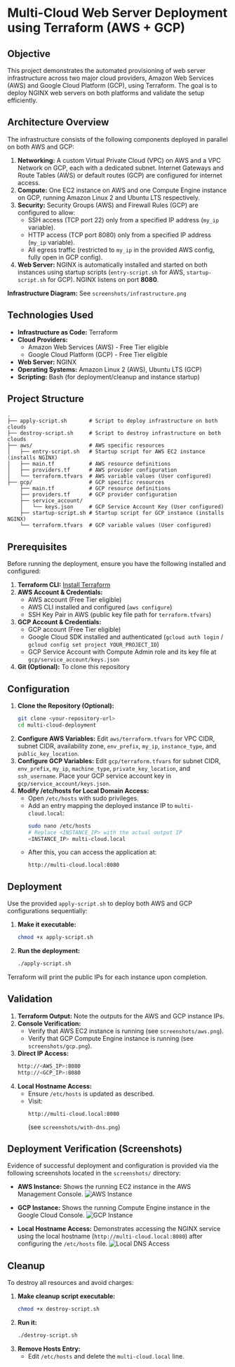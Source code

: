 # Multi-Cloud Web Server Deployment using Terraform (AWS + GCP)

## Objective

This project demonstrates the automated provisioning of web server infrastructure across two major cloud providers, Amazon Web Services (AWS) and Google Cloud Platform (GCP), using Terraform. The goal is to deploy NGINX web servers on both platforms and validate the setup efficiently.

## Architecture Overview

The infrastructure consists of the following components deployed in parallel on both AWS and GCP:

1. **Networking:** A custom Virtual Private Cloud (VPC) on AWS and a VPC Network on GCP, each with a dedicated subnet. Internet Gateways and Route Tables (AWS) or default routes (GCP) are configured for internet access.
2. **Compute:** One EC2 instance on AWS and one Compute Engine instance on GCP, running Amazon Linux 2 and Ubuntu LTS respectively.
3. **Security:** Security Groups (AWS) and Firewall Rules (GCP) are configured to allow:
   - SSH access (TCP port 22) only from a specified IP address (`my_ip` variable).
   - HTTP access (TCP port 8080) only from a specified IP address (`my_ip` variable).
   - All egress traffic (restricted to `my_ip` in the provided AWS config, fully open in GCP config).
4. **Web Server:** NGINX is automatically installed and started on both instances using startup scripts (`entry-script.sh` for AWS, `startup-script.sh` for GCP). NGINX listens on port **8080**.

**Infrastructure Diagram:** See `screenshots/infrastructure.png`

## Technologies Used

- **Infrastructure as Code:** Terraform
- **Cloud Providers:**
  - Amazon Web Services (AWS) - Free Tier eligible
  - Google Cloud Platform (GCP) - Free Tier eligible
- **Web Server:** NGINX
- **Operating Systems:** Amazon Linux 2 (AWS), Ubuntu LTS (GCP)
- **Scripting:** Bash (for deployment/cleanup and instance startup)

## Project Structure

```
.
├── apply-script.sh       # Script to deploy infrastructure on both clouds
├── destroy-script.sh     # Script to destroy infrastructure on both clouds
├── aws/                  # AWS specific resources
│   ├── entry-script.sh   # Startup script for AWS EC2 instance (installs NGINX)
│   ├── main.tf           # AWS resource definitions
│   ├── providers.tf      # AWS provider configuration
│   └── terraform.tfvars  # AWS variable values (User configured)
├── gcp/                  # GCP specific resources
    ├── main.tf           # GCP resource definitions
    ├── providers.tf      # GCP provider configuration
    ├── service_account/
    │   └── keys.json     # GCP Service Account Key (User configured)
    ├── startup-script.sh # Startup script for GCP instance (installs NGINX)
    └── terraform.tfvars  # GCP variable values (User configured)
```

## Prerequisites

Before running the deployment, ensure you have the following installed and configured:

1. **Terraform CLI:** [Install Terraform](https://learn.hashicorp.com/tutorials/terraform/install-cli)
2. **AWS Account & Credentials:**
   - AWS account (Free Tier eligible)
   - AWS CLI installed and configured (`aws configure`)
   - SSH Key Pair in AWS (public key file path for `terraform.tfvars`)
3. **GCP Account & Credentials:**
   - GCP account (Free Tier eligible)
   - Google Cloud SDK installed and authenticated (`gcloud auth login` / `gcloud config set project YOUR_PROJECT_ID`)
   - GCP Service Account with Compute Admin role and its key file at `gcp/service_account/keys.json`
4. **Git (Optional):** To clone this repository

## Configuration

1. **Clone the Repository (Optional):**
   ```bash
   git clone <your-repository-url>
   cd multi-cloud-deployment
   ```
2. **Configure AWS Variables:** Edit `aws/terraform.tfvars` for VPC CIDR, subnet CIDR, availability zone, `env_prefix`, `my_ip`, `instance_type`, and `public_key_location`.
3. **Configure GCP Variables:** Edit `gcp/terraform.tfvars` for subnet CIDR, `env_prefix`, `my_ip`, `machine_type`, `private_key_location`, and `ssh_username`. Place your GCP service account key in `gcp/service_account/keys.json`.
4. **Modify /etc/hosts for Local Domain Access:**
   - Open `/etc/hosts` with sudo privileges.
   - Add an entry mapping the deployed instance IP to `multi-cloud.local`:
     ```bash
     sudo nano /etc/hosts
     # Replace <INSTANCE_IP> with the actual output IP
     <INSTANCE_IP> multi-cloud.local
     ```
   - After this, you can access the application at:
     ```
     http://multi-cloud.local:8080
     ```

## Deployment

Use the provided `apply-script.sh` to deploy both AWS and GCP configurations sequentially:

1. **Make it executable:**
   ```bash
   chmod +x apply-script.sh
   ```
2. **Run the deployment:**
   ```bash
   ./apply-script.sh
   ```

Terraform will print the public IPs for each instance upon completion.

## Validation

1. **Terraform Output:** Note the outputs for the AWS and GCP instance IPs.
2. **Console Verification:**
   - Verify that AWS EC2 instance is running (see `screenshots/aws.png`).
   - Verify that GCP Compute Engine instance is running (see `screenshots/gcp.png`).
3. **Direct IP Access:**
   ```bash
   http://<AWS_IP>:8080
   http://<GCP_IP>:8080
   ```
4. **Local Hostname Access:**
   - Ensure `/etc/hosts` is updated as described.
   - Visit:
     ```
     http://multi-cloud.local:8080
     ```
     (see `screenshots/with-dns.png`)

## Deployment Verification (Screenshots)

Evidence of successful deployment and configuration is provided via the following screenshots located in the `screenshots/` directory:

*   **AWS Instance:** Shows the running EC2 instance in the AWS Management Console.
    ![AWS Instance](screenshots/aws.png)

*   **GCP Instance:** Shows the running Compute Engine instance in the Google Cloud Console.
    ![GCP Instance](screenshots/gcp.png)

*   **Local Hostname Access:** Demonstrates accessing the NGINX service using the local hostname (`http://multi-cloud.local:8080`) after configuring the `/etc/hosts` file.
    ![Local DNS Access](screenshots/with-dns.png)

## Cleanup

To destroy all resources and avoid charges:

1. **Make cleanup script executable:**
   ```bash
   chmod +x destroy-script.sh
   ```
2. **Run it:**
   ```bash
   ./destroy-script.sh
   ```
3. **Remove Hosts Entry:**
   - Edit `/etc/hosts` and delete the `multi-cloud.local` line.


